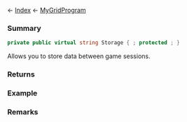 ← [Index](Api-Index) ← [MyGridProgram](Sandbox.ModAPI.Ingame.MyGridProgram)

### Summary

```csharp
private public virtual string Storage { ; protected ; }
```

Allows you to store data between game sessions.

### Returns

### Example

### Remarks

